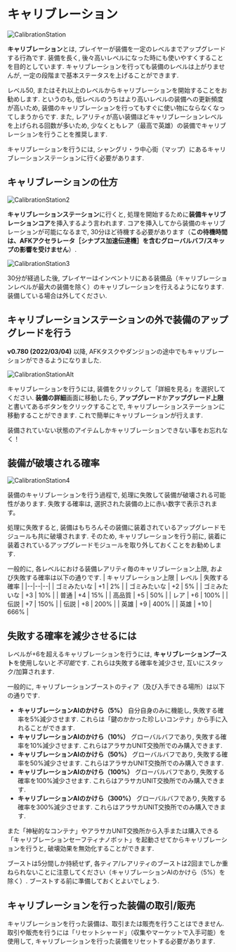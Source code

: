 # キャリブレーション
![CalibrationStation](/resources/mobile-tutorial/CalibrationStation.png)

**キャリブレーション**とは, プレイヤーが装備を一定のレベルまでアップグレードする行為です. 装備を長く, 後々高いレベルになった時にも使いやすくすることを目的としています. キャリブレーションを行っても装備のレベルは上がりませんが, 一定の段階まで基本ステータスを上げることができます.

レベル50, またはそれ以上のレベルからキャリブレーションを開始することをお勧めします. というのも, 低レベルのうちはより高いレベルの装備への更新頻度が高いため, 装備のキャリブレーションを行ってもすぐに使い物にならなくなってしまうからです. また, レアリティが高い装備ほどキャリブレーションレベルを上げられる回数が多いため, 少なくともレア（最高で英雄）の装備でキャリブレーションを行うことを推奨します.

キャリブレーションを行うには, シャングリ・ラ中心街（マップ）にあるキャリブレーションステーションに行く必要があります.

## キャリブレーションの仕方
![CalibrationStation2](/resources/mobile-tutorial/CalibrationStation2.png)

**キャリブレーションステーション**に行くと, 処理を開始するために**装備キャリブレーションコア**を挿入するよう言われます. コアを挿入してから装備のキャリブレーションが可能になるまで, 30分ほど待機する必要があります（**この待機時間は、AFKアクセラレータ［シナプス加速伝達機］を含むグローバルバフ/スキップの影響を受けません**）.

![CalibrationStation3](/resources/mobile-tutorial/CalibrationStation3.png)

30分が経過した後, プレイヤーはインベントリにある装備品（キャリブレーションレベルが最大の装備を除く）のキャリブレーションを行えるようになります. 装備している場合は外してください.

## キャリブレーションステーションの外で装備のアップグレードを行う

**v0.780 (2022/03/04)** 以降, AFKタスクやダンジョンの途中でもキャリブレーションができるようになりました. 

![CalibrationStationAlt](/resources/mobile-tutorial/CalibrationStationAlt.png)

キャリブレーションを行うには, 装備をクリックして「詳細を見る」を選択してください. **装備の詳細**画面に移動したら, **アップグレード**か**アップグレード上限**と書いてあるボタンをクリックすることで, キャリブレーションステーションに移動することができます. これで簡単にキャリブレーションが行えます.

装備されていない状態のアイテムしかキャリブレーションできない事をお忘れなく！

## 装備が破壊される確率

![CalibrationStation4](/resources/mobile-tutorial/CalibrationStation4.png)

装備のキャリブレーションを行う過程で, 処理に失敗して装備が破壊される可能性があります. 失敗する確率は, 選択された装備の上に赤い数字で表示されます。

処理に失敗すると, 装備はもちろんその装備に装着されているアップグレードモジュールも共に破壊されます. そのため, キャリブレーションを行う前に, 装着に装着されているアップグレードモジュールを取り外しておくことをお勧めします.

一般的に, 各レベルにおける装備レアリティ毎のキャリブレーション上限, および失敗する確率は以下の通りです.
| キャリブレーション上限 | レベル | 失敗する確率 |
|--|--|--|
| ゴミみたいな | +1 | 2% |
| ゴミみたいな | +2 | 5% |
| ゴミみたいな | +3 | 10% |
| 普通 | +4 | 15% |
| 高品質 | +5 | 50% |
| レア | +6 | 100% |
| 伝説 | +7 | 150% |
| 伝説 | +8 | 200% |
| 英雄 | +9 | 400% |
| 英雄 | +10 | 666% |

## 失敗する確率を減少させるには
レベルが+6を超えるキャリブレーションを行うには, **キャリブレーションブースト**を使用しないと*不可能*です. これらは失敗する確率を減少させ, 互いにスタック/加算されます.

一般的に, キャリブレーションブーストのティア（及び入手できる場所）は以下の通りです.
- **キャリブレーションAIのかけら（5%）** 自分自身のみに機能し, 失敗する確率を5%減少させます. これらは「鍵のかかった珍しいコンテナ」から手に入れることができます.
- **キャリブレーションAIのかけら（10%）** グローバルバフであり, 失敗する確率を10%減少させます. これらはアラサカUNIT交換所でのみ購入できます.
- **キャリブレーションAIのかけら（50%）** グローバルバフであり, 失敗する確率を50%減少させます. これらはアラサカUNIT交換所でのみ購入できます.
- **キャリブレーションAIのかけら（100%）** グローバルバフであり, 失敗する確率を100%減少させます. これらはアラサカUNIT交換所でのみ購入できます.
- **キャリブレーションAIのかけら（300%）** グローバルバフであり, 失敗する確率を300%減少させます. これらはアラサカUNIT交換所でのみ購入できます.

また「神秘的なコンテナ」やアラサカUNIT交換所から入手または購入できる「キャリブレーションセーフティナノボット」を起動させてからキャリブレーションを行うと, 破壊効果を無効化することができます.

ブーストは5分間しか持続せず, 各ティア/レアリティのブーストは2回までしか重ねられないことに注意してください（キャリブレーションAIのかけら（5%）を除く）. ブーストする前に準備しておくとよいでしょう.

## キャリブレーションを行った装備の取引/販売
キャリブレーションを行った装備は、取引または販売を行うことはできません. 取引や販売を行うには「リセットシャード」（収集やマーケットで入手可能）を使用して, キャリブレーションを行った装備をリセットする必要があります.
